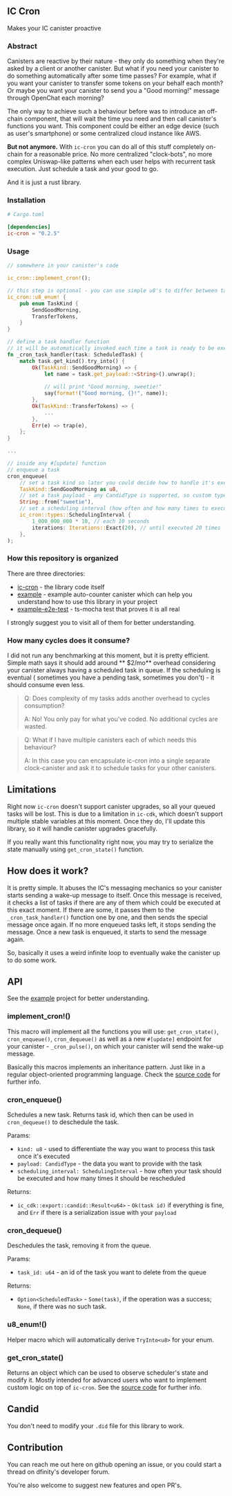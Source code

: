 ## IC Cron

Makes your IC canister proactive

### Abstract

Canisters are reactive by their nature - they only do something when they're asked by a client or another canister. But
what if you need your canister to do something automatically after some time passes? For example, what if you want your
canister to transfer some tokens on your behalf each month? Or maybe you want your canister to send you a "Good
morning!"
message through OpenChat each morning?

The only way to achieve such a behaviour before was to introduce an off-chain component, that will wait the time you
need and then call canister's functions you want. This component could be either an edge device (such as user's
smartphone) or some centralized cloud instance like AWS.

**But not anymore.** With `ic-cron` you can do all of this stuff completely on-chain for a reasonable price. No more
centralized "clock-bots", no more complex Uniswap-like patterns when each user helps with recurrent task execution. Just
schedule a task and your good to go.

And it is just a rust library.

### Installation

```toml
# Cargo.toml

[dependencies]
ic-cron = "0.2.5"
```

### Usage

```rust
// somewhere in your canister's code

ic_cron::implement_cron!();

// this step is optional - you can use simple u8's to differ between task handlers
ic_cron::u8_enum! {
    pub enum TaskKind {
        SendGoodMorning,
        TransferTokens,
    }
}

// define a task handler function
// it will be automatically invoked each time a task is ready to be executed
fn _cron_task_handler(task: ScheduledTask) {
    match task.get_kind().try_into() {
        Ok(TaskKind::SendGoodMorning) => {
            let name = task.get_payload::<String>().unwrap();
      
            // will print "Good morning, sweetie!"      
            say(format!("Good morning, {}!", name));
        },
        Ok(TaskKind::TransferTokens) => {
            ...
        },
        Err(e) => trap(e),
    };
}

...

// inside any #[update] function
// enqueue a task
cron_enqueue(
    // set a task kind so later you could decide how to handle it's execution
    TaskKind::SendGoodMorning as u8,
    // set a task payload - any CandidType is supported, so custom types would also work fine
    String::from("sweetie"), 
    // set a scheduling interval (how often and how many times to execute)
    ic_cron::types::SchedulingInterval {
        1_000_000_000 * 10, // each 10 seconds
        iterations: Iterations::Exact(20), // until executed 20 times
    },
);
```

### How this repository is organized

There are three directories:

* [ic-cron](./ic-cron) - the library code itself
* [example](./example) - example auto-counter canister which can help you understand how to use this library in your
  project
* [example-e2e-test](./example-e2e-test) - ts-mocha test that proves it is all real

I strongly suggest you to visit all of them for better understanding.

### How many cycles does it consume?

I did not run any benchmarking at this moment, but it is pretty efficient. Simple math says it should add around **
$2/mo** overhead considering your canister always having a scheduled task in queue. If the scheduling is eventual (
sometimes you have a pending task, sometimes you don't) - it should consume even less.

> Q: Does complexity of my tasks adds another overhead to cycles consumption?
>
> A: No! You only pay for what you've coded. No additional cycles are wasted.

> Q: What if I have multiple canisters each of which needs this behaviour?
>
> A: In this case you can encapsulate ic-cron into a single separate clock-canister and ask it to schedule
> tasks for your other canisters.

## Limitations

Right now `ic-cron` doesn't support canister upgrades, so all your queued tasks will be lost. This is due to a
limitation in `ic-cdk`, which doesn't support multiple stable variables at this moment. Once they do, I'll update this
library, so it will handle canister upgrades gracefully.

If you really want this functionality right now, you may try to serialize the state manually using `get_cron_state()`
function.

## How does it work?

It is pretty simple. It abuses the IC's messaging mechanics so your canister starts sending a wake-up message to itself.
Once this message is received, it checks a list of tasks if there are any of them which could be executed at this exact
moment. If there are some, it passes them to the `_cron_task_handler()` function one by one, and then sends the special
message once again. If no more enqueued tasks left, it stops sending the message. Once a new task is enqueued, it starts
to send the message again.

So, basically it uses a weird infinite loop to eventually wake the canister up to do some work.

## API

See the [example](./example) project for better understanding.

### implement_cron!()

This macro will implement all the functions you will use: `get_cron_state()`, `cron_enqueue()`, `cron_dequeue()` as well
as a new `#[update]` endpoint for your canister - `_cron_pulse()`, on which your canister will send the wake-up message.

Basically this macros implements an inheritance pattern. Just like in a regular object-oriented programming language.
Check the [source code](./ic-cron/src/macros.rs) for further info.

### cron_enqueue()

Schedules a new task. Returns task id, which then can be used in `cron_dequeue()` to deschedule the task.

Params:

* `kind: u8` - used to differentiate the way you want to process this task once it's executed
* `payload: CandidType` - the data you want to provide with the task
* `scheduling_interval: SchedulingInterval` - how often your task should be executed and how many times it should be
  rescheduled

Returns:

* `ic_cdk::export::candid::Result<u64>` - `Ok(task id)` if everything is fine, and `Err` if there is a serialization
  issue with your `payload`

### cron_dequeue()

Deschedules the task, removing it from the queue.

Params:

* `task_id: u64` - an id of the task you want to delete from the queue

Returns:

* `Option<ScheduledTask>` - `Some(task)`, if the operation was a success; `None`, if there was no such task.

### u8_enum!()

Helper macro which will automatically derive `TryInto<u8>` for your enum.

### get_cron_state()

Returns an object which can be used to observe scheduler's state and modify it. Mostly intended for advanced users who
want to implement custom logic on top of `ic-cron`. See the [source code](./ic-cron/src/task_scheduler.rs) for further
info.

## Candid

You don't need to modify your `.did` file for this library to work.

## Contribution

You can reach me out here on github opening an issue, or you could start a thread on dfinity's developer forum.

You're also welcome to suggest new features and open PR's.

